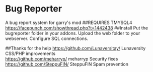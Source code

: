 # Bug Reporter
A bug report system for garry's mod
##REQUIRES TMYSQL4
https://facepunch.com/showthread.php?t=1442438
##Install
Put the bugreporter folder in your addons. Upload the web folder to your webserver. Configure SQL connections.

##Thanks for the help
https://github.com/Lunaversitay/ Lunaversity CSS/PHP improvements  
https://github.com/meharryp/ meharryp Security fixes  
https://github.com/SteppuFIN/ SteppuFIN Spam prevention
